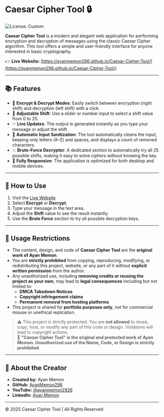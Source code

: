 # Caesar Cipher Tool 🔒

![License: Custom](https://img.shields.io/badge/license-Restricted-red.svg)

**Caesar Cipher Tool** is a modern and elegant web application for performing encryption and decryption of messages using the classic Caesar Cipher algorithm. This tool offers a simple and user-friendly interface for anyone interested in basic cryptography.

👉 **Live Website:** [https://ayanmemon296.github.io/Caesar-Cipher-Tool/](https://ayanmemon296.github.io/Caesar-Cipher-Tool/)

---

## 📚 Features

- 🔐 **Encrypt & Decrypt Modes**: Easily switch between encryption (right shift) and decryption (left shift) with a click.
- 🔢 **Adjustable Shift**: Use a slider or number input to select a shift value from 0 to 25.
- ✨ **Live Updates**: The output is generated instantly as you type your message or adjust the shift.
- 🧹 **Automatic Input Sanitization**: The tool automatically cleans the input, keeping only letters (A–Z) and spaces, and displays a count of removed characters.
- 💥 **Brute-Force Decryptor**: A dedicated section to automatically try all 25 possible shifts, making it easy to solve ciphers without knowing the key.
- 📱 **Fully Responsive**: The application is optimized for both desktop and mobile devices.

---

## 🚀 How to Use

1.  Visit the [Live Website](https://ayanmemon296.github.io/Caesar-Cipher-Tool/)
2.  Select **Encrypt** or **Decrypt**.
3.  Type your message in the text area.
4.  Adjust the **Shift** value to see the result instantly.
5.  Use the **Brute Force** section to try all possible decryption keys.

---

## 🚫 Usage Restrictions

- The content, design, and code of **Caesar Cipher Tool** are the **original work of Ayan Memon**.
- You are **strictly prohibited** from copying, reproducing, modifying, or redistributing this project, website, or any part of it without **explicit written permission** from the author.
- Any unauthorized use, including **removing credits or reusing the project as your own**, may lead to **legal consequences** including but not limited to:
    - **DMCA Takedown Notices**
    - **Copyright infringement claims**
    - **Permanent removal from hosting platforms**
- This project is shared for **portfolio purposes only**, not for commercial misuse or unethical replication.
> ⚠️ This project is strictly protected. You are **not allowed** to reuse, copy, host, or modify any part of this code or design. Violations will lead to copyright actions.  
> 🚫 **"Caesar Cipher Tool" is the original and protected work of Ayan Memon. Unauthorized use of the Name, Code, or Design is strictly prohibited.**

---

## 👤 About the Creator

- **Created by:** Ayan Memon
- **GitHub:** [AyanMemon296](https://github.com/AyanMemon296)
- **YouTube:** [@ayanmemon2926](https://www.youtube.com/@ayanmemon2926)
- **LinkedIn:** [Ayan Memon](https://www.linkedin.com/in/ayanmemon296/)

---

© 2025 Caesar Cipher Tool | All Rights Reserved
